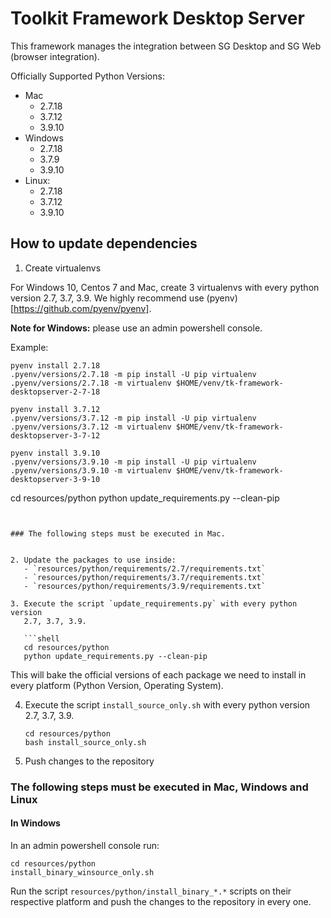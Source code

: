 # Toolkit Framework Desktop Server

This framework manages the integration between SG Desktop and SG Web 
(browser integration).

Officially Supported Python Versions:
- Mac 
  - 2.7.18
  - 3.7.12
  - 3.9.10
- Windows 
  - 2.7.18
  - 3.7.9
  - 3.9.10
- Linux: 
  - 2.7.18
  - 3.7.12
  - 3.9.10

## How to update dependencies

1. Create virtualenvs

For Windows 10, Centos 7 and Mac, create 3 virtualenvs with every python 
version 2.7, 3.7, 3.9. We highly recommend use (pyenv)[https://github.com/pyenv/pyenv].

**Note for Windows:** please use an admin powershell console.  

Example:

```shell
pyenv install 2.7.18
.pyenv/versions/2.7.18 -m pip install -U pip virtualenv
.pyenv/versions/2.7.18 -m virtualenv $HOME/venv/tk-framework-desktopserver-2-7-18 
```

```shell
pyenv install 3.7.12
.pyenv/versions/3.7.12 -m pip install -U pip virtualenv
.pyenv/versions/3.7.12 -m virtualenv $HOME/venv/tk-framework-desktopserver-3-7-12 
```

```shell
pyenv install 3.9.10
.pyenv/versions/3.9.10 -m pip install -U pip virtualenv
.pyenv/versions/3.9.10 -m virtualenv $HOME/venv/tk-framework-desktopserver-3-9-10 
```

cd resources/python
python update_requirements.py --clean-pip
```


### The following steps must be executed in Mac.


2. Update the packages to use inside:
   - `resources/python/requirements/2.7/requirements.txt`
   - `resources/python/requirements/3.7/requirements.txt`
   - `resources/python/requirements/3.9/requirements.txt`

3. Execute the script `update_requirements.py` with every python version
   2.7, 3.7, 3.9.

   ```shell
   cd resources/python
   python update_requirements.py --clean-pip
   ```

   This will bake the official versions of each package we need to install in 
   every platform (Python Version, Operating System).

4. Execute the script `install_source_only.sh` with every python version
   2.7, 3.7, 3.9.

    ```shell
    cd resources/python
    bash install_source_only.sh
    ```

5. Push changes to the repository 

### The following steps must be executed in Mac, Windows and Linux

#### In Windows

In an admin powershell console run:

```shell
cd resources/python
install_binary_winsource_only.sh
```

Run the script `resources/python/install_binary_*.*` scripts on their respective platform and push the changes to the repository in every one.
